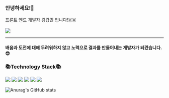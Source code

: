 ### 안녕하세요!👋     
프론트 엔드 개발자 김갑민 입니다!🇰🇷  
<br>
<img src="https://img.shields.io/badge/rlarkqals@gmail.com-EA4335?style=flat&logo=Gmail&logoColor=white"/>
<hr/>

#### 배움과 도전에 대해 두려워하지 않고 노력으로 결과를 만들어내는 개발자가 되겠습니다.😎  

### 📚Technology Stack📚
<img src="https://img.shields.io/badge/HTML5-E34F26?style=flat&logo=HTML5&logoColor=white"/> <img src="https://img.shields.io/badge/CSS3-1572B6?style=flat&logo=CSS3&logoColor=white"/> <img src="https://img.shields.io/badge/JavaScript-F7DF1E?style=flat&logo=JavaScript&logoColor=white"/> <img src="https://img.shields.io/badge/TypeScript-3178C6?style=flat&logo=TypeScript&logoColor=white"/> <img src="https://img.shields.io/badge/React-61DAFB?style=flat&logo=React&logoColor=white"/>
<img src="https://img.shields.io/badge/Redux-764ABC?style=flat&logo=Redux&logoColor=white"/>



![Anurag's GitHub stats](https://github-readme-stats.vercel.app/api?username=gabmin&show_icons=true&theme=gruvbox_light)
